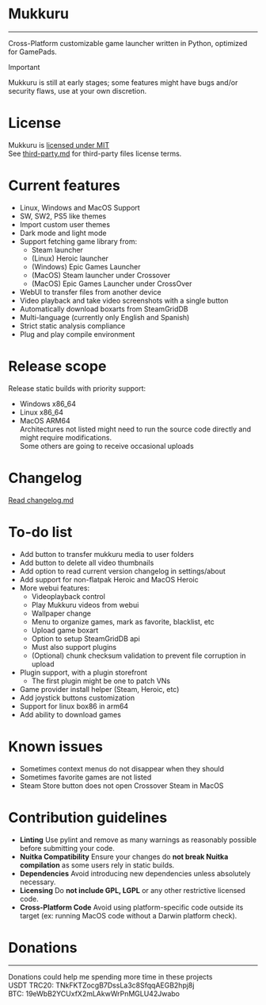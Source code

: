 # Mukkuru
-----------------
Cross-Platform customizable game launcher written in Python, optimized for GamePads.<br/>
> [!IMPORTANT]
> Mukkuru is still at early stages; some features might have bugs and/or security flaws, use at your own discretion.<br/>
# License
Mukkuru is [licensed under MIT](LICENSE)<br/>
See [third-party.md](docs/third-party.md) for third-party files license terms.<br/>

# Current features
- Linux, Windows and MacOS Support<br/>
- SW, SW2, PS5 like themes<br/>
- Import custom user themes<br/>
- Dark mode and light mode<br/>
- Support fetching game library from:<br>
    - Steam launcher<br/>
    - (Linux) Heroic launcher<br/>
    - (Windows) Epic Games Launcher <br/>
    - (MacOS) Steam launcher under Crossover<br/>
    - (MacOS) Epic Games Launcher under CrossOver<br/>
- WebUI to transfer files from another device<br/>
- Video playback and take video screenshots with a single button<br/>
- Automatically download boxarts from SteamGridDB<br/>
- Multi-language (currently only English and Spanish) <br/>
- Strict static analysis compliance<br/>
- Plug and play compile environment<br/>

# Release scope
Release static builds with priority support:<br/>
- Windows x86_64<br/>
- Linux x86_64<br/>
- MacOS ARM64<br/>
Architectures not listed might need to run the source code directly and might require modifications.</br>
Some others are going to receive occasional uploads</br>

# Changelog
[Read changelog.md](docs/changelog.md)

# To-do list
- Add button to transfer mukkuru media to user folders<br/>
- Add button to delete all video thumbnails<br/>
- Add option to read current version changelog in settings/about<br/>
- Add support for non-flatpak Heroic and MacOS Heroic<br/>
- More webui features: <br/>
    - Videoplayback control<br/>
    - Play Mukkuru videos from webui <br/>
    - Wallpaper change <br/>
    - Menu to organize games, mark as favorite, blacklist, etc<br/>
    - Upload game boxart <br/>
    - Option to setup SteamGridDB api <br/>
    - Must also support plugins <br/>
    - (Optional) chunk checksum validation to prevent file corruption in upload <br/>
- Plugin support, with a plugin storefront<br/>
    - The first plugin might be one to patch VNs<br/>
- Game provider install helper (Steam, Heroic, etc)<br/>
- Add joystick buttons customization<br/>
- Support for linux box86 in arm64<br/>
- Add ability to download games</br>

# Known issues
- Sometimes context menus do not disappear when they should <br/>
- Sometimes favorite games are not listed <br/>
- Steam Store button does not open Crossover Steam in MacOS<br/>

# Contribution guidelines
- **Linting** Use pylint and remove as many warnings as reasonably possible before submitting your code. <br/>
- **Nuitka Compatibility** Ensure your changes do **not break Nuitka compilation** as some users rely in static builds. <br/>
- **Dependencies** Avoid introducing new dependencies unless absolutely necessary. <br/>
- **Licensing** Do **not include GPL, LGPL** or any other restrictive licensed code. <br/>
- **Cross-Platform Code** Avoid using platform-specific code outside its target (ex: running MacOS code without a Darwin platform check). <br/>

# Donations
---------------
Donations could help me spending more time in these projects<br/>
USDT TRC20: TNkFKTZocgB7DssLa3c8SfqqAEGB2hpj8j<br/>
BTC: 19eWbB2YCUxfX2mLAkwWrPnMGLU42Jwabo<br/>

